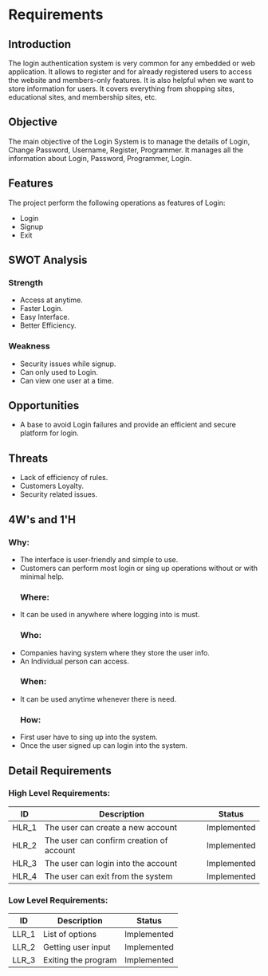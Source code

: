 # Requirements
## Introduction
The login authentication system is very common for any embedded or web application. It allows to register and for already registered users to access the website and members-only features. It is also helpful when we want to store information for users. It covers everything from shopping sites, educational sites, and membership sites, etc.

## Objective
The main objective of the Login System is to manage the details of Login, Change Password, Username, Register, Programmer. It manages all the information about Login, Password, Programmer, Login.

## Features
The project perform the following operations as features of Login:
* Login
* Signup
* Exit

## SWOT Analysis
   ### Strength
* Access at anytime.
* Faster Login. 
* Easy Interface.
* Better Efficiency.
### Weakness
* Security issues while signup.
* Can only used to Login.
* Can view one user at a time.

## Opportunities
* A base to avoid Login failures and provide an efficient and secure platform for login.

## Threats
* Lack of efficiency of rules.
* Customers Loyalty.
* Security related issues.

## 4W's and 1'H
  ### Why: 
* The interface is user-friendly and simple to use.
* Customers can perform most login or sing up operations without or with minimal help.
  ### Where: 
* It can be used in anywhere where  logging into  is must.
  ### Who:
* Companies having system where they store the user info.
* An Individual person can access.
  ### When:
* It can be used anytime whenever there is need.
  ### How:
* First user have  to sing up into the system.
* Once the user signed up can login into the system.

## Detail Requirements
### High Level Requirements:  
|**ID** |**Description**                           | **Status**  |
|-------|------------------------------------------|-------------|
| HLR_1 | The user can create a new account        | Implemented |
| HLR_2 | The user can confirm creation of account | Implemented |
| HLR_3 | The user can login into the account      | Implemented |
| HLR_4 | The user can exit from the system        | Implemented |


### Low Level Requirements:
| **ID** |**Description**                            | **Status** |
|--------|-------------------------------------------|------------|
| LLR_1	 | List of options	                         |Implemented |
| LLR_2	 | Getting user input	                     |Implemented |
| LLR_3	 | Exiting the program	                     |Implemented |



